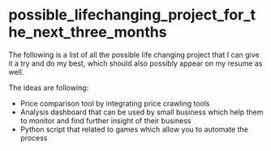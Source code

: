 # possible_lifechanging_project_for_the_next_three_months
The following is a list of all the possible life changing project that I can give it a try and do my best, which should also possibly appear on my resume as well.

The ideas are following:
- Price comparison tool by integrating price crawling tools
- Analysis dashboard that can be used by small business which help them to monitor and find further 
 insight of their business
- Python script that related to games which allow you to automate the process
